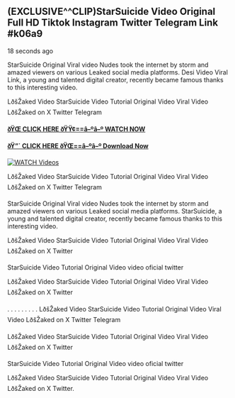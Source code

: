 ## (EXCLUSIVE^^CLIP)StarSuicide Video Original Full HD Tiktok Instagram Twitter Telegram Link #k06a9

18 seconds ago

StarSuicide Original Viral video Nudes took the internet by storm and amazed viewers on various Leaked social media platforms. Desi Video Viral Link, a young and talented digital creator, recently became famous thanks to this interesting video.

LðšŽaked Video StarSuicide Video Tutorial Original Video Viral Video LðšŽaked on X Twitter Telegram

**[ðŸŒ CLICK HERE ðŸŸ¢==â–ºâ–º WATCH NOW](https://clips-mediaa.blogspot.com/2025/02/video-viral-download.html)**

**[ðŸ”´ CLICK HERE ðŸŒ==â–ºâ–º Download Now](https://clips-mediaa.blogspot.com/2025/02/video-viral-download.html)**

[![WATCH Videos](https://i.imgur.com/dJHk4Zq.gif)](https://clips-mediaa.blogspot.com/2025/02/video-viral-download.html)

LðšŽaked Video StarSuicide Video Tutorial Original Video Viral Video LðšŽaked on X Twitter Telegram

StarSuicide Original Viral video Nudes took the internet by storm and amazed viewers on various Leaked social media platforms. StarSuicide, a young and talented digital creator, recently became famous thanks to this interesting video.

LðšŽaked Video StarSuicide Video Tutorial Original Video Viral Video LðšŽaked on X Twitter

StarSuicide Video Tutorial Original Video video oficial twitter

LðšŽaked Video StarSuicide Video Tutorial Original Video Viral Video LðšŽaked on X Twitter

. . . . . . . . . LðšŽaked Video StarSuicide Video Tutorial Original Video Viral Video LðšŽaked on X Twitter Telegram

LðšŽaked Video StarSuicide Video Tutorial Original Video Viral Video LðšŽaked on X Twitter

StarSuicide Video Tutorial Original Video video oficial twitter

LðšŽaked Video StarSuicide Video Tutorial Original Video Viral Video LðšŽaked on X Twitter.